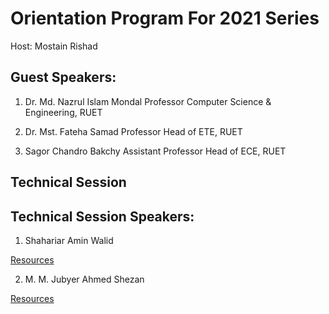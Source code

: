 # Orientation Program For 2021 Series

Host: Mostain Rishad

## Guest Speakers:

1. Dr. Md. Nazrul Islam Mondal
        Professor
        Computer Science & Engineering, RUET

2. Dr. Mst. Fateha Samad
        Professor
        Head of ETE, RUET

3. Sagor Chandro Bakchy
        Assistant Professor
        Head of ECE, RUET

## Technical Session 

## Technical Session Speakers:

1. Shahariar Amin Walid

[Resources](./rcsc.pdf)

2. M. M. Jubyer Ahmed Shezan

[Resources](./Cybersecurity-awareness.pdf)

